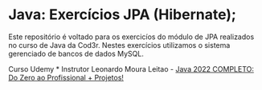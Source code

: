 # Java: Exercícios JPA (Hibernate);

Este repositório é voltado para os exercicíos do módulo de JPA realizados no curso de Java da Cod3r. Nestes exercícios utilizamos o sistema gerenciado de bancos de dados MySQL.

 Curso Udemy * Instrutor Leonardo Moura Leitao -  [Java 2022 COMPLETO: Do Zero ao Profissional + Projetos!](https://www.udemy.com/course/fundamentos-de-programacao-com-java/)

